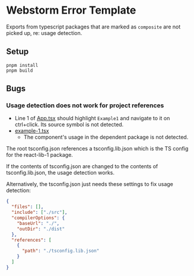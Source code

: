 # Webstorm Error Template

Exports from typescript packages that are marked as `composite` are not picked up, re: usage detection.

## Setup

```shell
pnpm install
pnpm build
```

## Bugs

### Usage detection does not work for project references

- Line 1 of [App.tsx](./packages/consumer/src/app.tsx) should highlight `Example1` and navigate to it on ctrl+click. Its source symbol is not detected.
- [example-1.tsx](./packages/react-lib-1/src/components/example-1/example-1.tsx)
    - The component's usage in the dependent package is not detected.

The root tsconfig.json references a tsconfig.lib.json which is the TS config for the react-lib-1 package.

If the contents of tsconfig.json are changed to the contents of tsconfig.lib.json, the usage detection works.

Alternatively, the tsconfig.json just needs these settings to fix usage detection:

```json
{
  "files": [],
  "include": ["./src"],
  "compilerOptions": {
    "baseUrl": "./",
    "outDir": "./dist"
  },
  "references": [
    {
      "path": "./tsconfig.lib.json"
    }
  ]
}
```